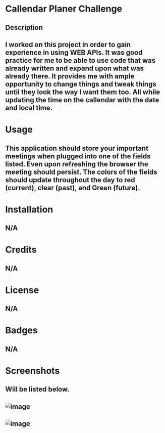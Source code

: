 # Callendar Planer Challenge
## Description
## I worked on this project in order to gain experience in using WEB APIs. It was good practice for me to be able to use code that was already written and expand upon what was already there. It provides me with ample opportunity to change things and tweak things until they look the way I want them too. All while updating the time on the callendar with the date and local time. 

# Usage
## This application should store your important meetings when plugged into one of the fields listed. Even upon refreshing the browser the meeting should persist. The colors of the fields should update throughout the day to red (current), clear (past), and Green (future). 

# Installation
## N/A

# Credits 
## N/A

# License 
## N/A

# Badges 
## N/A

# Screenshots
## Will be listed below. 
## ![image](https://user-images.githubusercontent.com/115948325/207175368-865466fc-68a4-4970-af20-45aaef51c2f8.png)
## ![image](https://user-images.githubusercontent.com/115948325/207175048-d5c0d325-fe9b-458e-990d-b4ed90b30c4c.png)
